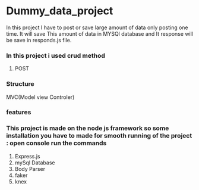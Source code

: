 # Dummy_data_project

In this project I have to post or save large amount of data only posting one time.
It will save This amount of data in MYSQl database and It response will be save in responds.js file.

### In this project i used crud method

 1. POST

### Structure

 MVC(Model view Controler)

### features
### This project is made on the node js framework so some installation you have to made for smooth running of the project : open console run the commands
1. Express.js
2. mySql Database
3. Body Parser
4. faker
5. knex
